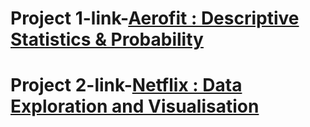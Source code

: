 # Project 1-link-[Aerofit : Descriptive Statistics & Probability](https://drive.google.com/file/d/1zMpQBLc52jimMlujBvNvHuQX-7J-CSlf/view?usp=sharing)


# Project 2-link-[Netflix : Data Exploration and Visualisation](https://drive.google.com/file/d/1kZS5jNvXY7tIO5OrOLXJu683xxzmVzJC/view)


